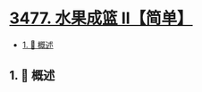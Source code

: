 # [3477. 水果成篮 II【简单】](https://github.com/tnotesjs/TNotes.leetcode/tree/main/notes/3477.%20%E6%B0%B4%E6%9E%9C%E6%88%90%E7%AF%AE%20II%E3%80%90%E7%AE%80%E5%8D%95%E3%80%91)

<!-- region:toc -->

- [1. 📝 概述](#1--概述)

<!-- endregion:toc -->

## 1. 📝 概述

